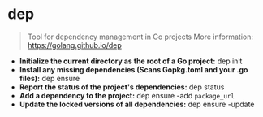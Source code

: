 # dep
> Tool for dependency management in Go projects
> More information: <https://golang.github.io/dep>
- **Initialize the current directory as the root of a Go project:**
dep init
- **Install any missing dependencies (Scans Gopkg.toml and your .go files):**
dep ensure
- **Report the status of the project's dependencies:**
dep status
- **Add a dependency to the project:**
dep ensure -add `package_url`
- **Update the locked versions of all dependencies:**
dep ensure -update
